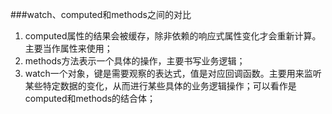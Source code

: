 ###watch、computed和methods之间的对比
1. computed属性的结果会被缓存，除非依赖的响应式属性变化才会重新计算。主要当作属性来使用；
2. methods方法表示一个具体的操作，主要书写业务逻辑；
3. watch一个对象，键是需要观察的表达式，值是对应回调函数。主要用来监听某些特定数据的变化，从而进行某些具体的业务逻辑操作；可以看作是computed和methods的结合体；
